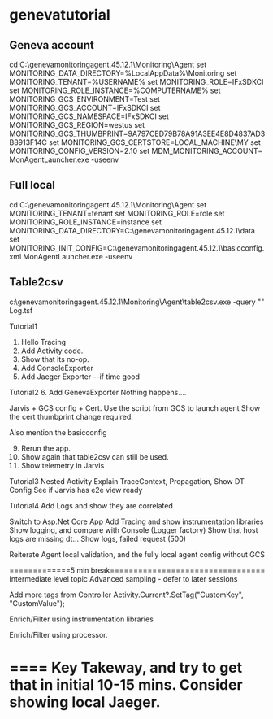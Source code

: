 # genevatutorial

## Geneva account 
cd C:\genevamonitoringagent.45.12.1\Monitoring\Agent
set MONITORING_DATA_DIRECTORY=%LocalAppData%\Monitoring
set MONITORING_TENANT=%USERNAME%
set MONITORING_ROLE=IFxSDKCI
set MONITORING_ROLE_INSTANCE=%COMPUTERNAME%
set MONITORING_GCS_ENVIRONMENT=Test
set MONITORING_GCS_ACCOUNT=IFxSDKCI
set MONITORING_GCS_NAMESPACE=IFxSDKCI
set MONITORING_GCS_REGION=westus
set MONITORING_GCS_THUMBPRINT=9A797CED79B78A91A3EE4E8D4837AD3B8913F14C
set MONITORING_GCS_CERTSTORE=LOCAL_MACHINE\MY
set MONITORING_CONFIG_VERSION=2.10
set MDM_MONITORING_ACCOUNT=
MonAgentLauncher.exe -useenv

## Full local
cd C:\genevamonitoringagent.45.12.1\Monitoring\Agent
set MONITORING_TENANT=tenant
set MONITORING_ROLE=role
set MONITORING_ROLE_INSTANCE=instance
set MONITORING_DATA_DIRECTORY=C:\genevamonitoringagent.45.12.1\data
set MONITORING_INIT_CONFIG=C:\genevamonitoringagent.45.12.1\basicconfig.xml
MonAgentLauncher.exe -useenv

## Table2csv
c:\genevamonitoringagent.45.12.1\Monitoring\Agent\table2csv.exe  -query "" Log.tsf


Tutorial1
1. Hello Tracing
2. Add Activity code.
3. Show that its no-op.
4. Add ConsoleExporter
5. Add Jaeger Exporter --if time good

Tutorial2
6. Add GenevaExporter
   Nothing happens....

   Jarvis + GCS config + Cert. Use the script from GCS to launch agent
   Show the cert thumbprint change required.
   
   Also mention the basicconfig
   
9. Rerun the app.
10. Show again that table2csv can still be used.
11. Show telemetry in Jarvis

Tutorial3
Nested Activity
Explain TraceContext, Propagation, 
Show DT Config
See if Jarvis has e2e view ready

Tutorial4
Add Logs and show they are correlated



Switch to Asp.Net Core App
Add Tracing and show instrumentation libraries
Show logging, and compare with Console (Logger factory)
Show that host logs are missing dt...
Show logs, failed request (500)


Reiterate Agent local validation, and the fully local agent config without GCS


=============5 min break=================================
Intermediate level topic
Advanced sampling - defer to later sessions

Add more tags from Controller
Activity.Current?.SetTag("CustomKey", "CustomValue");

Enrich/Filter using instrumentation libraries


Enrich/Filter using processor.




====
Key Takeway, and try to get that in initial 10-15 mins.
Consider showing local Jaeger.
====